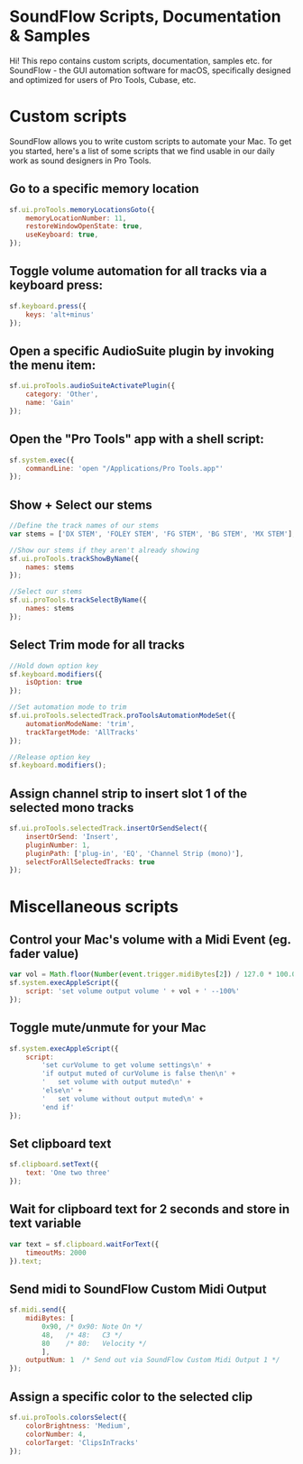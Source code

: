 # SoundFlow Scripts, Documentation & Samples

Hi!
This repo contains custom scripts, documentation, samples etc. for SoundFlow - the GUI automation software for macOS, specifically designed and optimized for users of Pro Tools, Cubase, etc.


# Custom scripts

SoundFlow allows you to write custom scripts to automate your Mac.
To get you started, here's a list of some scripts that we find usable in our daily work as sound designers in Pro Tools.



## Go to a specific memory location
```js
sf.ui.proTools.memoryLocationsGoto({
	memoryLocationNumber: 11,
	restoreWindowOpenState: true,
	useKeyboard: true,
});
```

## Toggle volume automation for all tracks via a keyboard press:
```js
sf.keyboard.press({
	keys: 'alt+minus'
});
```

## Open a specific AudioSuite plugin by invoking the menu item:
```js
sf.ui.proTools.audioSuiteActivatePlugin({
	category: 'Other',
	name: 'Gain'
});
```

## Open the "Pro Tools" app with a shell script:
```js
sf.system.exec({
	commandLine: 'open "/Applications/Pro Tools.app"'
});
```

## Show + Select our stems
```js
//Define the track names of our stems
var stems = ['DX STEM', 'FOLEY STEM', 'FG STEM', 'BG STEM', 'MX STEM'];

//Show our stems if they aren't already showing
sf.ui.proTools.trackShowByName({
	names: stems
});

//Select our stems
sf.ui.proTools.trackSelectByName({
	names: stems
});
```

## Select Trim mode for all tracks
```js
//Hold down option key
sf.keyboard.modifiers({
    isOption: true
});

//Set automation mode to trim
sf.ui.proTools.selectedTrack.proToolsAutomationModeSet({
    automationModeName: 'trim',
    trackTargetMode: 'AllTracks'
});

//Release option key
sf.keyboard.modifiers();
```

## Assign channel strip to insert slot 1 of the selected mono tracks
```js
sf.ui.proTools.selectedTrack.insertOrSendSelect({
    insertOrSend: 'Insert',
    pluginNumber: 1,
    pluginPath: ['plug-in', 'EQ', 'Channel Strip (mono)'],
    selectForAllSelectedTracks: true
});
```

# Miscellaneous scripts

## Control your Mac's volume with a Midi Event (eg. fader value)
```js
var vol = Math.floor(Number(event.trigger.midiBytes[2]) / 127.0 * 100.0);
sf.system.execAppleScript({
	script: 'set volume output volume ' + vol + ' --100%'
});
```

## Toggle mute/unmute for your Mac
```js
sf.system.execAppleScript({
    script:
        'set curVolume to get volume settings\n' +
        'if output muted of curVolume is false then\n' +
        '	set volume with output muted\n' +
        'else\n' +
        '	set volume without output muted\n' +
        'end if'
});
```

## Set clipboard text
```js
sf.clipboard.setText({
    text: 'One two three'
});
```

## Wait for clipboard text for 2 seconds and store in text variable
```js
var text = sf.clipboard.waitForText({
    timeoutMs: 2000    
}).text;
```

## Send midi to SoundFlow Custom Midi Output
```js
sf.midi.send({
    midiBytes: [
        0x90, /* 0x90: Note On */
        48,   /* 48:   C3 */
        80    /* 80:   Velocity */
        ],
    outputNum: 1  /* Send out via SoundFlow Custom Midi Output 1 */
});
```

## Assign a specific color to the selected clip
```js
sf.ui.proTools.colorsSelect({
    colorBrightness: 'Medium',
    colorNumber: 4,
    colorTarget: 'ClipsInTracks'
});
```
